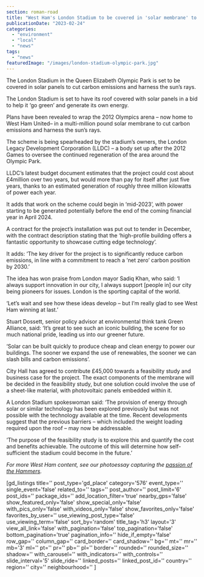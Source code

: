 ```yaml
---
section: roman-road
title: "West Ham's London Stadium to be covered in 'solar membrane' to save energy"
publicationDate: "2023-02-24"
categories: 
  - "environment"
  - "local"
  - "news"
tags: 
  - "news"
featuredImage: "/images/london-stadium-olympic-park.jpg"
---
```


The London Stadium in the Queen Elizabeth Olympic Park is set to be covered in solar panels to cut carbon emissions and harness the sun’s rays. 

The London Stadium is set to have its roof covered with solar panels in a bid to help it ‘go green’ and generate its own energy.

Plans have been revealed to wrap the 2012 Olympics arena – now home to West Ham United– in a multi-million pound solar membrane to cut carbon emissions and harness the sun’s rays.

The scheme is being spearheaded by the stadium’s owners, the London Legacy Development Corporation (LLDC) – a body set up after the 2012 Games to oversee the continued regeneration of the area around the Olympic Park.

LLDC’s latest budget document estimates that the project could cost about £4million over two years, but would more than pay for itself after just five years, thanks to an estimated generation of roughly three million kilowatts of power each year.

It adds that work on the scheme could begin in ‘mid-2023’, with power starting to be generated potentially before the end of the coming financial year in April 2024.

A contract for the project’s installation was put out to tender in December, with the contract description stating that the ‘high-profile building offers a fantastic opportunity to showcase cutting edge technology’.

It adds: ‘The key driver for the project is to significantly reduce carbon emissions, in line with a commitment to reach a ‘net zero’ carbon position by 2030.’

The idea has won praise from London mayor Sadiq Khan, who said: ‘I always support innovation in our city, I always support \[people in\] our city being pioneers for issues. London is the sporting capital of the world.

‘Let’s wait and see how these ideas develop – but I’m really glad to see West Ham winning at last.’

Stuart Dossett, senior policy advisor at environmental think tank Green Alliance, said: ‘It’s great to see such an iconic building, the scene for so much national pride, leading us into our greener future.

‘Solar can be built quickly to produce cheap and clean energy to power our buildings. The sooner we expand the use of renewables, the sooner we can slash bills and carbon emissions’.

City Hall has agreed to contribute £45,000 towards a feasibility study and business case for the project. The exact components of the membrane will be decided in the feasibility study, but one solution could involve the use of a sheet-like material, with photovoltaic panels embedded within it.

A London Stadium spokeswoman said: ‘The provision of energy through solar or similar technology has been explored previously but was not possible with the technology available at the time. Recent developments suggest that the previous barriers – which included the weight loading required upon the roof – may now be addressable.

‘The purpose of the feasibility study is to explore this and quantify the cost and benefits achievable. The outcome of this will determine how self-sufficient the stadium could become in the future.’

_For more West Ham content, see our photoessay capturing the [passion of the Hammers](https://romanroadlondon.com/faces-west-ham-football-jose-da-luz-photoessay/)._

\[gd\_listings title='' post\_type='gd\_place' category='576' event\_type='' single\_event='false' related\_to='' tags='' post\_author='' post\_limit='6' post\_ids='' package\_ids='' add\_location\_filter='true' nearby\_gps='false' show\_featured\_only='false' show\_special\_only='false' with\_pics\_only='false' with\_videos\_only='false' show\_favorites\_only='false' favorites\_by\_user='' use\_viewing\_post\_type='false' use\_viewing\_term='false' sort\_by='random' title\_tag='h3' layout='3' view\_all\_link='false' with\_pagination='false' top\_pagination='false' bottom\_pagination='true' pagination\_info='' hide\_if\_empty='false' row\_gap='' column\_gap='' card\_border='' card\_shadow='' bg='' mt='' mr='' mb='3' ml='' pt='' pr='' pb='' pl='' border='' rounded='' rounded\_size='' shadow='' with\_carousel='' with\_indicators='' with\_controls='' slide\_interval='5' slide\_ride='' linked\_posts='' linked\_post\_id='' country='' region='' city='' neighbourhood='' \]
